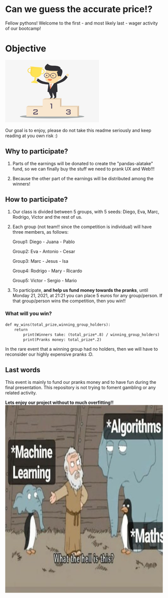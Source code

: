 # Can we guess the accurate price!?
Fellow pythons! Welcome to the first - and most likely last - wager activity of our bootcamp!


# Objective
<img src = "images/podium.png" width="300" height="200">


Our goal is to enjoy, please do not take this readme seriously and keep reading at you own risk :)

## Why to participate?

1) Parts of the earnings will be donated to create the "pandas-alatake" fund, so we can finally buy the stuff we need to prank UX and Web!!!

2) Because the other part of the earnings will be distributed among the winners!

## How to participate?

1) Our class is divided between 5 groups, with 5 seeds: Diego, Eva, Marc, Rodrigo, Victor and the rest of us.

2) Each group (not team!! since the competition is individual) will have three members, as follows:

    Group1: Diego - Juana - Pablo

    Group2: Eva - Antonio - Cesar

    Group3: Marc - Jesus - Isa

    Group4: Rodrigo - Mary - Ricardo

    Group5: Victor - Sergio - Mario

3) To participate, **and help us fund money towards the pranks**, until Monday 21, 2021, at 21:21 you can place 5 euros for any group/person. If that group/person wins the competition, then you win!!


### What will you win?

```
def my_wins(total_prize,winning_group_holders):
    return 
        print(Winners take: (total_prize*.8) / winning_group_holders)
        print(Pranks money: total_prize*.2)
```
In the rare event that a winning group had no holders, then we will have to reconsider our highly expensive pranks :D.

## Last words

This event is mainly to fund our pranks money and to have fun during the final presentation.
This repository is not trying to foment gambling or any related activity.

**Lets enjoy our project without to much overfitting!!**
<img src = "images/machine.jpeg" width="600" height="600">
